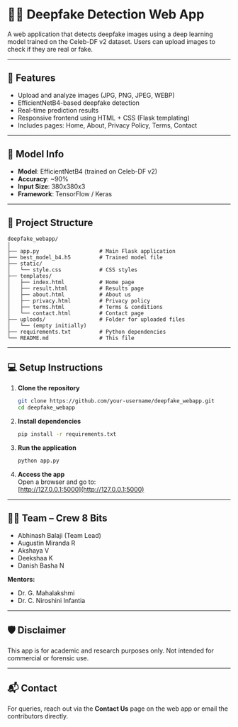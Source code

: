 
# 🕵️‍♂️ Deepfake Detection Web App

A web application that detects deepfake images using a deep learning model trained on the Celeb-DF v2 dataset. Users can upload images to check if they are real or fake.

---

## 🚀 Features

- Upload and analyze images (JPG, PNG, JPEG, WEBP)
- EfficientNetB4-based deepfake detection
- Real-time prediction results
- Responsive frontend using HTML + CSS (Flask templating)
- Includes pages: Home, About, Privacy Policy, Terms, Contact

---

## 🧠 Model Info

- **Model**: EfficientNetB4 (trained on Celeb-DF v2)
- **Accuracy**: ~90%
- **Input Size**: 380x380x3
- **Framework**: TensorFlow / Keras

---

## 📁 Project Structure

```
deepfake_webapp/
│
├── app.py                   # Main Flask application
├── best_model_b4.h5         # Trained model file
├── static/
│   └── style.css            # CSS styles
├── templates/
│   ├── index.html           # Home page
│   ├── result.html          # Results page
│   ├── about.html           # About us
│   ├── privacy.html         # Privacy policy
│   ├── terms.html           # Terms & conditions
│   └── contact.html         # Contact page
├── uploads/                 # Folder for uploaded files
│   └── (empty initially)
├── requirements.txt         # Python dependencies
└── README.md                # This file
```

---

## 💻 Setup Instructions

1. **Clone the repository**
   ```bash
   git clone https://github.com/your-username/deepfake_webapp.git
   cd deepfake_webapp
   ```

2. **Install dependencies**
   ```bash
   pip install -r requirements.txt
   ```

3. **Run the application**
   ```bash
   python app.py
   ```

4. **Access the app**  
   Open a browser and go to:  
   [http://127.0.0.1:5000](http://127.0.0.1:5000)

---

## 👨‍💻 Team – Crew 8 Bits

- Abhinash Balaji (Team Lead)  
- Augustin Miranda R  
- Akshaya V  
- Deekshaa K  
- Danish Basha N  

**Mentors:**  
- Dr. G. Mahalakshmi  
- Dr. C. Niroshini Infantia  

---

## 🛡️ Disclaimer

This app is for academic and research purposes only. Not intended for commercial or forensic use.

---

## 📬 Contact

For queries, reach out via the **Contact Us** page on the web app or email the contributors directly.
